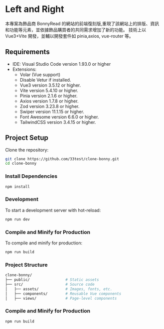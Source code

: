 # Left and Right

本專案為飾品商 BonnyRead 的網站的前端復刻版,重現了該網站上的排版、資訊和功能等元素，並依據飾品購買者的共同需求增加了新的功能。
技術上以Vue3+Vite 開發，並輔以開發套件如 pinia,axios, vue-router 等。

## Requirements

- IDE: Visual Studio Code version 1.93.0 or higher
- Extensions:
  - Volar (Vue support)
  - Disable Vetur if installed.
  - Vue3 version 3.5.12 or higher.
  - Vite version 5.4.10 or higher.
  - Pinia version 2.1.6 or higher.
  - Axios version 1.7.8 or higher.
  - Zod version 3.23.8 or higher.
  - Swiper version 11.1.15 or higher.
  - Font Awesome version 6.6.0 or higher.
  - TailwindCSS version 3.4.15 or higher.

## Project Setup

Clone the repository:

```sh
git clone https://github.com/33test/clone-bonny.git
cd clone-bonny
```

### Install Dependencies

```sh
npm install
```

### Development

To start a development server with hot-reload:

```sh
npm run dev
```

### Compile and Minify for Production

To compile and minify for production:

```sh
npm run build
```

### Project Structure

```sh
clone-bonny/
├── public/                # Static assets
├── src/                   # Source code
│   ├── assets/            # Images, fonts, etc.
│   ├── components/        # Reusable Vue components
│   ├── views/             # Page-level components
```

### Compile and Minify for Production

```sh
npm run build
```
